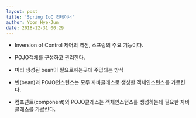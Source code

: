 ```yaml
---
layout: post
title: 'Spring IoC 컨테이너'
author: Yoon Hye-Jun
date: 2018-12-31 00:29
---
```


- Inversion of Control 제어의 역전, 스프링의 주요 기능이다.
- POJO객체를 구성하고 관리한다.
- 미리 생성된 bean이 필요로하는곳에 주입되는 방식

- 빈(bean)과 POJO인스턴스는 모두 자바클래스로 생성한 객체인스턴스를 가르킨다.
- 컴포넌트(component)와 POJO클래스는 객체인스턴스를 생성하는데 필요한 자바클래스를 가르킨다.
